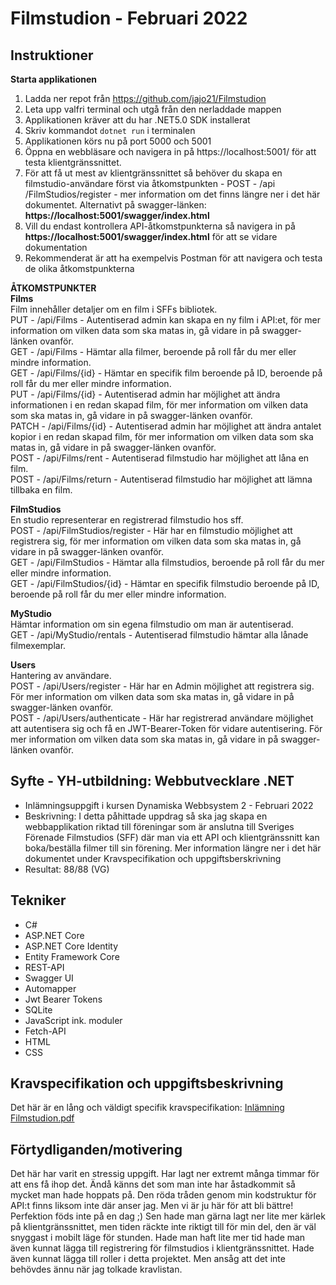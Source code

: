# Filmstudion - Februari 2022
## Instruktioner
**Starta applikationen**
1. Ladda ner repot från https://github.com/jajo21/Filmstudion
2. Leta upp valfri terminal och utgå från den nerladdade mappen
3. Applikationen kräver att du har .NET5.0 SDK installerat
4. Skriv kommandot ```dotnet run``` i terminalen
5. Applikationen körs nu på port 5000 och 5001
6. Öppna en webbläsare och navigera in på https://localhost:5001/ för att testa klientgränssnittet.
7. För att få ut mest av klientgränssnittet så behöver du skapa en filmstudio-användare först via åtkomstpunkten - POST - /api​/FilmStudios​/register - mer information om det finns längre ner i det här dokumentet. Alternativt på swagger-länken: **https://localhost:5001/swagger/index.html**
8. Vill du endast kontrollera API-åtkomstpunkterna så navigera in på **https://localhost:5001/swagger/index.html** för att se vidare dokumentation
9. Rekommenderat är att ha exempelvis Postman för att navigera och testa de olika åtkomstpunkterna

**ÅTKOMSTPUNKTER**  
**Films**  
Film innehåller detaljer om en film i SFFs bibliotek.  
PUT - /api​/Films - Autentiserad admin kan skapa en ny film i API:et, för mer information om vilken data som ska matas in, gå vidare in på swagger-länken ovanför.  
GET - /api​/Films - Hämtar alla filmer, beroende på roll får du mer eller mindre information.  
GET - /api​/Films​/{id} - Hämtar en specifik film beroende på ID, beroende på roll får du mer eller mindre information.  
PUT - /api​/Films​/{id} - Autentiserad admin har möjlighet att ändra informationen i en redan skapad film, för mer information om vilken data som ska matas in, gå vidare in på swagger-länken ovanför.  
PATCH - /api​/Films​/{id} - Autentiserad admin har möjlighet att ändra antalet kopior i en redan skapad film, för mer information om vilken data som ska matas in, gå vidare in på swagger-länken ovanför.  
POST - /api​/Films​/rent - Autentiserad filmstudio har möjlighet att låna en film.  
POST - /api​/Films​/return - Autentiserad filmstudio har möjlighet att lämna tillbaka en film.  

**FilmStudios**  
En studio representerar en registrerad filmstudio hos sff.  
POST - /api​/FilmStudios​/register - Här har en filmstudio möjlighet att registrera sig, för mer information om vilken data som ska matas in, gå vidare in på swagger-länken ovanför.  
GET - /api​/FilmStudios - Hämtar alla filmstudios, beroende på roll får du mer eller mindre information.  
GET - /api​/FilmStudios​/{id} - Hämtar en specifik filmstudio beroende på ID, beroende på roll får du mer eller mindre information.  

**MyStudio**  
Hämtar information om sin egena filmstudio om man är autentiserad.  
GET - /api​/MyStudio​/rentals - Autentiserad filmstudio hämtar alla lånade filmexemplar.  

**Users**  
Hantering av användare.  
POST - /api​/Users​/register - Här har en Admin möjlighet att registrera sig. För mer information om vilken data som ska matas in, gå vidare in på swagger-länken ovanför.  
POST - /api​/Users​/authenticate - Här har registrerad användare möjlighet att autentisera sig och få en JWT-Bearer-Token för vidare autentisering. För mer information om vilken data som ska matas in, gå vidare in på swagger-länken ovanför.  

## Syfte - YH-utbildning: Webbutvecklare .NET
* Inlämningsuppgift i kursen Dynamiska Webbsystem 2 - Februari 2022
* Beskrivning: I detta påhittade uppdrag så ska jag skapa en webbapplikation riktad till föreningar som är anslutna till Sveriges Förenade Filmstudios (SFF) där man via ett API och klientgränssnitt kan boka/beställa filmer till sin förening. Mer information längre ner i det här dokumentet under Kravspecifikation och uppgiftsberskrivning
* Resultat: 88/88 (VG)

## Tekniker
* C#
* ASP.NET Core
* ASP.NET Core Identity
* Entity Framework Core
* REST-API
* Swagger UI
* Automapper
* Jwt Bearer Tokens
* SQLite
* JavaScript ink. moduler
* Fetch-API
* HTML
* CSS

## Kravspecifikation och uppgiftsbeskrivning
Det här är en lång och väldigt specifik kravspecifikation: [Inlämning Filmstudion.pdf](https://github.com/jajo21/Filmstudion/files/8840174/Inlamning.Filmstudion.pdf)

## Förtydliganden/motivering
Det här har varit en stressig uppgift. Har lagt ner extremt många timmar för att ens få ihop det. Ändå känns det som man inte har åstadkommit så mycket man hade hoppats på. Den röda tråden genom min kodstruktur för API:t finns liksom inte där anser jag. Men vi är ju här för att bli bättre! Perfektion föds inte på en dag ;) Sen hade man gärna lagt ner lite mer kärlek på klientgränssnittet, men tiden räckte inte riktigt till för min del, den är väl snyggast i mobilt läge för stunden. Hade man haft lite mer tid hade man även kunnat lägga till registrering för filmstudios i klientgränssnittet. Hade även kunnat lägga till roller i detta projektet. Men ansåg att det inte behövdes ännu när jag tolkade kravlistan.
